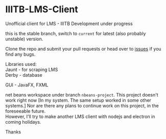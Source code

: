 # IIITB-LMS-Client
Unofficial client for LMS - IIITB
Development under progress

this is the stable branch, switch to `current` for latest (also probably unstable) version.

Clone the repo and submit your pull requests or head over to [issues](https://github.com/zeroby0/IIITB-LMS-Client/issues) if you find any bugs.

Libraries used:  
Jaunt - for scraping LMS  
Derby - database  

GUI - JavaFX, FXML

net beans workspace under branch `nbeans-project`. This project doesn't work right now [In my system. The same setup worked in some other systems.] Nor are there any plans to continue work on this project, in the foreseeable future.  
However, I'll try to make another LMS client with nodejs and electron in coming holidays.

Thanks
